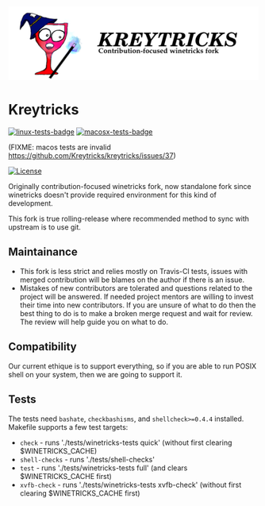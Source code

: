 ![kreytricks_header](/files/img/Kreytricks_header.png)

# Kreytricks
[![linux-tests-badge](https://github.com/Kreytricks/kreytricks/workflows/Linux/badge.svg)](https://www.google.com)
[![macosx-tests-badge](https://github.com/Kreytricks/kreytricks/workflows/MacOS/badge.svg)](https://www.google.com)

(FIXME: macos tests are invalid https://github.com/Kreytricks/kreytricks/issues/37)

[![License](http://img.shields.io/:license-lgpl-green.svg)](https://tldrlegal.com/license/gnu-lesser-general-public-license-v2.1-(lgpl-2.1))

Originally contribution-focused winetricks fork, now standalone fork since winetricks doesn't provide required environment for this kind of development.

This fork is true rolling-release where recommended method to sync with upstream is to use git.

## Maintainance
- This fork is less strict and relies mostly on Travis-Cl tests, issues with merged contribution will be blames on the author if there is an issue.
- Mistakes of new contributors are tolerated and questions related to the project will be answered. If needed project mentors are willing to invest their time into new contributors. If you are unsure of what to do then the best thing to do is to make a broken merge request and wait for review. The review will help guide you on what to do.

## Compatibility
Our current ethique is to support everything, so if you are able to run POSIX shell on your system, then we are going to support it.

## Tests
The tests need `bashate`, `checkbashisms`, and `shellcheck>=0.4.4` installed.
Makefile supports a few test targets:

* `check` - runs './tests/winetricks-tests quick' (without first clearing $WINETRICKS_CACHE)
* `shell-checks` - runs './tests/shell-checks'
* `test` - runs './tests/winetricks-tests full' (and clears $WINETRICKS_CACHE first)
* `xvfb-check` - runs './tests/winetricks-tests xvfb-check' (without first clearing $WINETRICKS_CACHE first)
